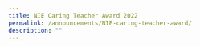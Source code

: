 ```yaml
---
title: NIE Caring Teacher Award 2022
permalink: /announcements/NIE-caring-teacher-award/
description: ""
---
```

